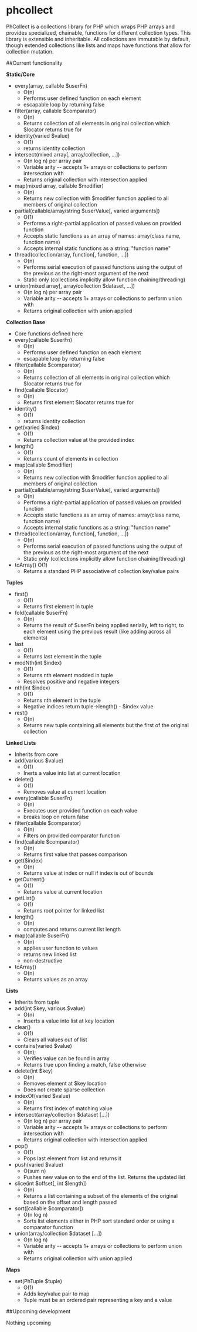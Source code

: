phcollect
=========

PhCollect is a collections library for PHP which wraps PHP arrays and provides specialized, chainable, functions for different collection types.  This library is extensible and inheritable. All collections are immutable by default, though extended collections like lists and maps have functions that allow for collection mutation.

##Current functionality

**Static/Core**
- every(array, callable $userFn)
    - O(n)
    - Performs user defined function on each element
    - escapable loop by returning false
- filter(array, callable $comparator)
    - O(n)
    - Returns collection of all elements in original collection which $locator returns true for
- identity(varied $value)
    - O(1)
    - returns identity collection
- intersect(mixed array[, array/collection, ...])
    - O(n log n) per array pair
    - Variable arity -- accepts 1+ arrays or collections to perform intersection with
    - Returns original collection with intersection applied
- map(mixed array, callable $modifier)
    - O(n)
    - Returns new collection with $modifier function applied to all members of original collection
- partial(callable/array/string $userValue[, varied arguments])
    - O(1)
    - Performs a right-partial application of passed values on provided function
    - Accepts static functions as an array of names: array(class name, function name)
    - Accepts internal static functions as a string: "function name"
- thread(collection/array, function[, function, ...])
    - O(n)
    - Performs serial execution of passed functions using the output of the previous as the right-most argument of the next
    - Static only (collections implicitly allow function chaining/threading)
- union(mixed array[, array/collection $dataset, ...])
    - O(n log n) per array pair
    - Variable arity -- accepts 1+ arrays or collections to perform union with
    - Returns original collection with union applied

**Collection Base**

- Core functions defined here
- every(callable $userFn)
    - O(n)
    - Performs user defined function on each element
    - escapable loop by returning false
- filter(callable $comparator)
    - O(n)
    - Returns collection of all elements in original collection which $locator returns true for
- find(callable $locator)
    - O(n)
    - Returns first element $locator returns true for
- identity()
    - O(1)
    - returns identity collection
- get(varied $index)
    - O(1)
    - Returns collection value at the provided index
- length()
    - O(1)
    - Returns count of elements in collection
- map(callable $modifier)
    - O(n)
    - Returns new collection with $modifier function applied to all members of original collection
- partial(callable/array/string $userValue[, varied arguments])
    - O(n)
    - Performs a right-partial application of passed values on provided function
    - Accepts static functions as an array of names: array(class name, function name)
    - Accepts internal static functions as a string: "function name"
- thread(collection/array, function[, function, ...])
    - O(n)
    - Performs serial execution of passed functions using the output of the previous as the right-most argument of the next
    - Static only (collections implicitly allow function chaining/threading)
- toArray()
    O(1)
    - Returns a standard PHP associative of collection key/value pairs

**Tuples**

- first()
    - O(1)
    - Returns first element in tuple
- fold(callable $userFn)
    - O(n)
    - Returns the result of $userFn being applied serially, left to right, to each element using the previous result (like adding across all elements)
- last
    - O(1)
    - Returns last element in the tuple
- modNth(int $index)
    - O(1)
    - Returns nth element modded in tuple
    - Resolves positive and negative integers
- nth(int $index)
    - O(1)
    - Returns nth element in the tuple
    - Negative indices return tuple->length() - $index value
- rest()
    - O(n)
    - Returns new tuple containing all elements but the first of the original collection

**Linked Lists**

- Inherits from core
- add(various $value)
    - O(1)
    - Inerts a value into list at current location
- delete()
    - O(1)
    - Removes value at current location
- every(callable $userFn)
    - O(n)
    - Executes user provided function on each value
    - breaks loop on return false
- filter(callable $comparator)
    - O(n)
    - Filters on provided comparator function
- find(callable $comparator)
    - O(n)
    - Returns first value that passes comparison
- get($index)
    - O(n)
    - Returns value at index or null if index is out of bounds
- getCurrent()
    - O(1)
    - Returns value at current location
- getList()
    - O(1)
    - Returns root pointer for linked list
- length()
    - O(n)
    - computes and returns current list length
- map(callable $userFn)
    - O(n)
    - applies user function to values
    - returns new linked list
    - non-destructive
- toArray()
    - O(n)
    - Returns values as an array

**Lists**

- Inherits from tuple
- add(int $key, various $value)
    - O(n)
    - Inserts a value into list at key location
- clear()
    - O(1)
    - Clears all values out of list
- contains(varied $value)
    - O(n);
    - Verifies value can be found in array
    - Returns true upon finding a match, false otherwise
- delete(int $key)
    - O(n)
    - Removes element at $key location
    - Does not create sparse collection
- indexOf(varied $value)
    - O(n)
    - Returns first index of matching value
- intersect(array/collection $dataset [...])
    - O(n log n) per array pair
    - Variable arity -- accepts 1+ arrays or collections to perform intersection with
    - Returns original collection with intersection applied
- pop()
    - O(1)
    - Pops last element from list and returns it
- push(varied $value)
    - O(sum n)
    - Pushes new value on to the end of the list. Returns the updated list
- slice(int $offset[, int $length])
    - O(n)
    - Returns a list containing a subset of the elements of the original based on the offset and length passed
- sort([callable $comparator])
    - O(n log n)
    - Sorts list elements either in PHP sort standard order or using a comparator function
- union(array/collection $dataset [...])
    - O(n log n)
    - Variable arity -- accepts 1+ arrays or collections to perform union with
    - Returns original collection with union applied

**Maps**

- set(PhTuple $tuple)
    - O(1)
    - Adds key/value pair to map
    - Tuple must be an ordered pair representing a key and a value

##Upcoming development

Nothing upcoming